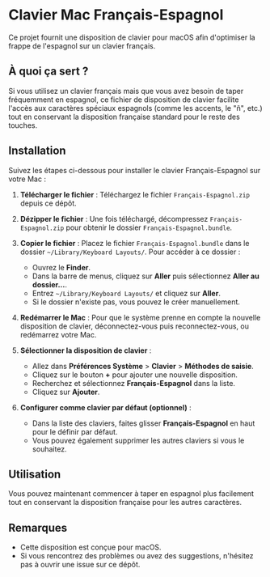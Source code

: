 # Clavier Mac Français-Espagnol

Ce projet fournit une disposition de clavier pour macOS afin d'optimiser la frappe de l'espagnol sur un clavier français.

## À quoi ça sert ?

Si vous utilisez un clavier français mais que vous avez besoin de taper fréquemment en espagnol, ce fichier de disposition de clavier facilite l'accès aux caractères spéciaux espagnols (comme les accents, le "ñ", etc.) tout en conservant la disposition française standard pour le reste des touches.

## Installation

Suivez les étapes ci-dessous pour installer le clavier Français-Espagnol sur votre Mac :

1. **Télécharger le fichier** : Téléchargez le fichier `Français-Espagnol.zip` depuis ce dépôt.

2. **Dézipper le fichier** : Une fois téléchargé, décompressez `Français-Espagnol.zip` pour obtenir le dossier `Français-Espagnol.bundle`.

3. **Copier le fichier** : Placez le fichier `Français-Espagnol.bundle` dans le dossier `~/Library/Keyboard Layouts/`. Pour accéder à ce dossier :
   - Ouvrez le **Finder**.
   - Dans la barre de menus, cliquez sur **Aller** puis sélectionnez **Aller au dossier...**.
   - Entrez `~/Library/Keyboard Layouts/` et cliquez sur **Aller**.
   - Si le dossier n'existe pas, vous pouvez le créer manuellement.

4. **Redémarrer le Mac** : Pour que le système prenne en compte la nouvelle disposition de clavier, déconnectez-vous puis reconnectez-vous, ou redémarrez votre Mac.

5. **Sélectionner la disposition de clavier** :
   - Allez dans **Préférences Système** > **Clavier** > **Méthodes de saisie**.
   - Cliquez sur le bouton **+** pour ajouter une nouvelle disposition.
   - Recherchez et sélectionnez **Français-Espagnol** dans la liste.
   - Cliquez sur **Ajouter**.

6. **Configurer comme clavier par défaut (optionnel)** :
   - Dans la liste des claviers, faites glisser **Français-Espagnol** en haut pour le définir par défaut.
   - Vous pouvez également supprimer les autres claviers si vous le souhaitez.

## Utilisation

Vous pouvez maintenant commencer à taper en espagnol plus facilement tout en conservant la disposition française pour les autres caractères.

## Remarques

- Cette disposition est conçue pour macOS.
- Si vous rencontrez des problèmes ou avez des suggestions, n'hésitez pas à ouvrir une issue sur ce dépôt.
